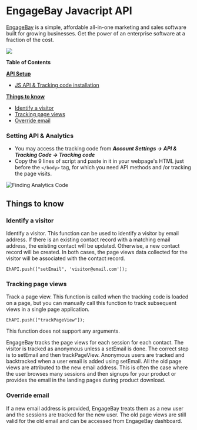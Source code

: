 # EngageBay Javacript API
 [EngageBay](https://www.engagebay.com "EngageBay") is a simple, affordable all-in-one marketing and sales software built for growing businesses. Get the power of an enterprise software at a fraction of the cost.

![](https://raw.githubusercontent.com/peteraccountbox/tracking_code_api/master/assets/engagebay-logo2.png)

**Table of Contents**

**[API Setup](#setting-api--analytics)**
  * [JS API & Tracking code installation](#setting-api--analytics)
  
**[Things to know](#things-to-know)**
  * [Identify a visitor](#identify-a-visitor)
  * [Tracking page views](#tracking-page-views)
  * [Override email](#override-email)
  
  
### Setting API & Analytics
- You may access the tracking code from ***Account Settings ->  API & Tracking Code -> Tracking code***
- Copy the 9 lines of script and paste in it in your webpage's HTML just before the ```</body>``` tag, for which you need API methods and /or tracking the page visits.

![Finding Analytics Code](https://raw.githubusercontent.com/peteraccountbox/tracking_code_api/master/assets/api-code2.jpg)

## Things to know

### Identify a visitor

Identify a visitor. This function can be used to identify a visitor by email address.  If there is an existing contact record with a matching email address, the existing contact will be updated.  Otherwise, a new contact record will be created.  In both cases, the page views data collected for the visitor will be associated with the contact record.


	EhAPI.push(["setEmail", 'visitor@email.com']);
	
  
### Tracking page views

Track a page view. This function is called when the tracking code is loaded on a page, but you can manually call this function to track subsequent views in a single page application.

	EhAPI.push(["trackPageView"]);
	

This function does not support any arguments.

EngageBay tracks the page views for each session for each contact. The visitor is tracked as anonymous unless a setEmail is done. The correct step is to setEmail and then trackPageView. Anonymous users are tracked and backtracked when a user email is added using setEmail. All the old page views are attributed to the new email address. This is often the case where the user browses many sessions and then signups for your product or provides the email in the landing pages during product download.

### Override email

If a new email address is provided, EngageBay treats them as a new user and the sessions are tracked for the new user. The old page views are still valid for the old email and can be accessed from EngageBay dashboard.

